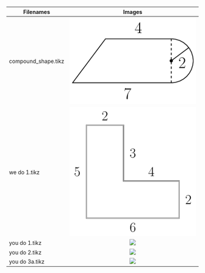 | Filenames           |                                           Images                                           |
|---------------------|:------------------------------------------------------------------------------------------:|
| compound_shape.tikz | ![](https://github.com/bibbca/Tikz-Drawings/blob/master/CompoundShapes/compound_shape.png) |
| we do 1.tikz        |   ![](https://github.com/bibbca/Tikz-Drawings/blob/master/CompoundShapes/we%20do%201.png)  |
| you do 1.tikz       | ![](https://github.com/bibbca/Tikz-Drawings/blob/master/Quadrilaterals/you%20do%201.png)   |
| you do 2.tikz       | ![](https://github.com/bibbca/Tikz-Drawings/blob/master/Quadrilaterals/you%20do%202.png)   |
| you do 3a.tikz      | ![](https://github.com/bibbca/Tikz-Drawings/blob/master/Quadrilaterals/you%20do%203a.png)  |
